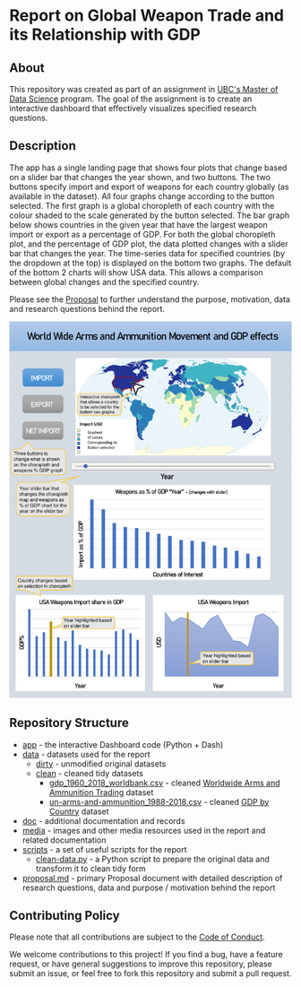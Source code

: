 # Report on Global Weapon Trade and its Relationship with GDP

## About
This repository was created as part of an assignment in [UBC's Master of Data Science](https://masterdatascience.ubc.ca/) program. The goal of the assignment is to create an interactive dashboard that effectively visualizes specified research questions.

## Description 

The app has a single landing page that shows four plots that change based on a slider bar that changes the year shown, and two buttons. The two buttons specify import and export of weapons for each country globally (as available in the dataset).  All four graphs change according to the button selected. The first graph is a global choropleth of each country with the colour shaded to the scale generated by the button selected. The bar graph below shows countries in the given year that have the largest weapon import or export as a percentage of GDP. For both the global choropleth plot, and the percentage of GDP plot, the data plotted changes with a slider bar that changes the year. The time-series data for specified countries (by the dropdown at the top) is displayed on the bottom two graphs. The default of the bottom 2 charts will show USA data. This allows a comparison between global changes and the specified country.

Please see the [Proposal](proposal.md) to further understand the purpose, motivation, data and research questions behind the report.

![](media/World_Weapons_App_Sketch-1.png)

## Repository Structure
- [app](app) - the interactive Dashboard code (Python + Dash)
- [data](data) - datasets used for the report
    - [dirty](data/dirty) - unmodified original datasets
    - [clean](data/clean) - cleaned tidy datasets
        - [gdp_1960_2018_worldbank.csv](data/clean/gdp_1960_2018_worldbank.csv) - cleaned [Worldwide Arms and Ammunition Trading](http://data.un.org/Data.aspx?d=ComTrade&f=_l1Code%3a93) dataset
        - [un-arms-and-ammunition_1988-2018.csv](data/clean/un-arms-and-ammunition_1988-2018.csv) - cleaned [GDP by Country](https://data.worldbank.org/indicator/NY.GDP.MKTP.CD) dataset
- [doc](doc) - additional documentation and records
- [media](media) - images and other media resources used in the report and related documentation
- [scripts](scripts) - a set of useful scripts for the report
    - [clean-data.py](scripts/clean-data.py) - a Python script to prepare the original data and transform it to clean tidy form
- [proposal.md](proposal.md) - primary Proposal document with detailed description of research questions, data and purpose / motivation behind the report   

## Contributing Policy
Please note that all contributions are subject to the [Code of Conduct]('CODE_OF_CONDUCT.md').

We welcome contributions to this project! If you find a bug, have a feature request, or have general suggestions to improve this repository, please submit an issue, or feel free to fork this repository and submit a pull request.
